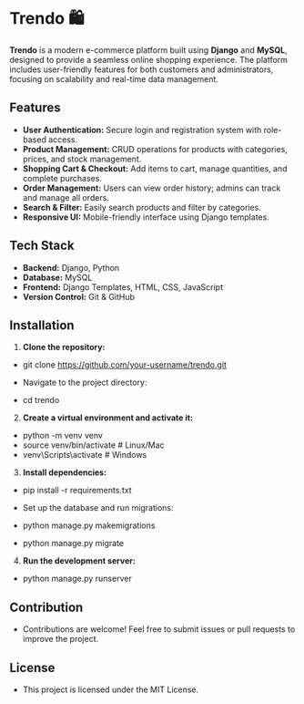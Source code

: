 # Trendo 🛍️

**Trendo** is a modern e-commerce platform built using **Django** and **MySQL**, designed to provide a seamless online shopping experience. The platform includes user-friendly features for both customers and administrators, focusing on scalability and real-time data management.

## Features

- **User Authentication:** Secure login and registration system with role-based access.  
- **Product Management:** CRUD operations for products with categories, prices, and stock management.  
- **Shopping Cart & Checkout:** Add items to cart, manage quantities, and complete purchases.  
- **Order Management:** Users can view order history; admins can track and manage all orders.  
- **Search & Filter:** Easily search products and filter by categories.  
- **Responsive UI:** Mobile-friendly interface using Django templates.  

## Tech Stack

- **Backend:** Django, Python  
- **Database:** MySQL  
- **Frontend:** Django Templates, HTML, CSS, JavaScript  
- **Version Control:** Git & GitHub  

## Installation

1. **Clone the repository:**  
-  git clone https://github.com/your-username/trendo.git
- Navigate to the project directory:

- cd trendo

2. **Create a virtual environment and activate it:**

- python -m venv venv
- source venv/bin/activate  # Linux/Mac
- venv\Scripts\activate     # Windows

3. **Install dependencies:**

- pip install -r requirements.txt

- Set up the database and run migrations:
 
- python manage.py makemigrations
- python manage.py migrate

4. **Run the development server:**

- python manage.py runserver

## Contribution

- Contributions are welcome! Feel free to submit issues or pull requests to improve the    project.

## License

- This project is licensed under the MIT License.
